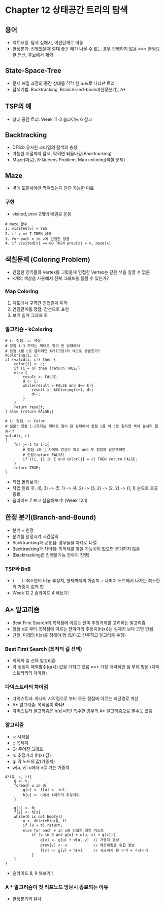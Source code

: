 # Chapter 12 상태공간 트리의 탐색

## 용어
* 백트래킹: 탐색 실패시, 이전단계로 이동
* 한정분기: 진행했을때 절대 좋은 해가 나올 수 없는 경우 진행하지 않음 ==> 불필요한 연산, 후보에서 제외

## State-Space-Tree
* 문제 해결 과정의 중간 상태를 각각 한 노드로 나타낸 트리
* 탐색기법: Backtracking, Branch-and-bound(한정분기), A*

## TSP의 예
* 상태 공간 트리: Week 11-3 슬라이드 6 참고

## Backtracking
* DFS와 유사한 스타일의 탐색의 총칭
* 가능한 지점까지 탐색, 막히면 되돌아감(Backtracking)
* Maze(미로), 8-Queens Problem, Map coloring(색칠 문제)

## Maze
* 벽에 도달해야만 막혀있는지 판단 가능한 미로

### 구현
* visited, prev 2개의 배열로 운용

``` 
# maze 함수
1. visited[v] = YES
2. if v == T THEN 성공
3. for each x in v에 인접한 정접
4. if visited[x] == NO THEN prev[x] = v, maze(x)
```

## 색칠문제 (Coloring Problem)
* 인접한 영역들의 Vertex를 그렸을때 인접한 Vertex는 같은 색을 칠할 수 없음
* k개의 색상을 사용해서 전체 그래프를 칠할 수 있는가?

### Map Coloring
1. 지도에서 구역간 인접관계 파악
2. 연결관계를 정점, 간선으로 표현
3. 보기 쉽게 그래프 화

### 알고리즘 - kColoring
```
# i: 정점, c: 색상
# 정점 i-1 까지는 제대로 칠이 된 상태에서 
# 정점 i를 c로 칠하려면 k개(고정)의 색으로 충분한가?
kColoring(i, c)
if (valid(i, c)) then {
    color[i] <- c;
    if (i = n) then {return TRUE;}
    else {
        result <- FALSE;
        d <- 1;
        while(result = FALSE and d<= k){
            result <- kCOloring(i+1, d);
            d++;
        }
    }
    return result;
} else {return FALSE;}
```

```
# i: 정점, c: Color
# 질문: 정점 i-1까지는 제대로 칠이 된 상태에서 정점 i를 색 c로 칠하면 색이 곂치지 않는가?
valid(i, c)
{
    for j<-1 to i-1{
        # 정점 i와 j 사이에 간선이 있고 and 두 정점이 같은색이면 
        # 안됨(return FALSE)
        if ((i, j) in E and color[j] = c) THEN return FALSE;
    }
    return TRUE;
}
```

* 직접 돌려보기!
* 작업 완료 후, (6, 3) -> (5, 1) -> (4, 2) -> (3, 2) -> (2, 2) -> (1, 1) 순으로 호출종료
* 슬라이드 7 보고 실습해보기! (Week 12.1)

## 한정 분기(Branch-and-Bound)
* 분기 + 한정
* 분기를 한정시켜 시간절약
* Backtracking과 공통점: 경우들을 차례로 나열
* Backtracking과 차이점: 최적해를 찾을 가능성이 없으면 분기하지 않음 
* (Backtracking은 진행불가능 전까지 진행)

### TSP와 BnB
* `(   )`: 최소한의 비용 추정치, 현재까지의 가중치 + 나머지 노드에서 나가는  최소한의 가중치 값의 합
* Week 12.2 슬라이드 4 해보기!


## A* 알고리즘
* Best First Search의 목적점에 이르는 잔여 추정거리를 고려하는 알고리즘
* 정점 x로 부터 목적점에 이르는 잔여거리 추정치(h(x))는 실제치 보다 크면 안됨
* 단점: 미래의 h(x)를 정해야 함 (있다고 간주하고 알고리즘 수행)

### Best First Search (최적의 길 선택)
* 최적의 길 선택 알고리즘
* 각 정점이 매력함수(g(x)) 값을 가지고 있음 ==> 가장 매력적인 점 부터 방문 (다익스트라와의 차이점)

### 다익스트라의 차이점
* 다익스트라: 하나의 시작점으로 부터 모든 정점에 이르는 최단경로 계산
* A* 알고리즘: 목적점이 <b>하나!</b>
* 다익스트라 알고리즘은 h(x)=0인 특수한 경우의 A* 알고리즘으로 볼수도 있음

### 알고리즘
* s: 시작점
* t: 목적지
* G: 주어진 그래프
* h: 추정거리 (h(x) 값)
* g: 각 노드의 값(가중치)
* w[u, v]: u에서 v로 가는 가중치

```
A*(G, s, t){
    Q <- V;
    foreach u in Q{
        g[u] <- f[u] <- inf.
        h[u] <- u에서 t까지의 추정거리
    }
    
    g[s] <- 0;
    f[s] <- h[s]
    while(Q is not Empty){
        u <- deleteMin(Q, f)
        if (u = t) return;
        else for each v in u와 인접한 정점 리스트
        	if (v in Q and g[u] + w(u, v) < g[v]){
                g[v] <- g[u] + w[u, v]	// 가중치 갱싱
                prev[v] <- u			// 백트래킹을 위한 정보
                f[v] <- g[v] + h[v]		// 지금까지 온 거리 + 추정거리
        	}
    }
}
```

* 슬라이드 8, 9 해보기!!

### A * 알고리즘이 첫 리프노드 방문시 종료되는 이유
* 한정분기와 유사